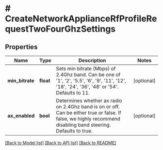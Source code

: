 # # CreateNetworkApplianceRfProfileRequestTwoFourGhzSettings

## Properties

Name | Type | Description | Notes
------------ | ------------- | ------------- | -------------
**min_bitrate** | **float** | Sets min bitrate (Mbps) of 2.4Ghz band. Can be one of &#39;1&#39;, &#39;2&#39;, &#39;5.5&#39;, &#39;6&#39;, &#39;9&#39;, &#39;11&#39;, &#39;12&#39;, &#39;18&#39;, &#39;24&#39;, &#39;36&#39;, &#39;48&#39; or &#39;54&#39;. Defaults to 11. | [optional]
**ax_enabled** | **bool** | Determines whether ax radio on 2.4Ghz band is on or off. Can be either true or false. If false, we highly recommend disabling band steering. Defaults to true. | [optional]

[[Back to Model list]](../../README.md#models) [[Back to API list]](../../README.md#endpoints) [[Back to README]](../../README.md)
